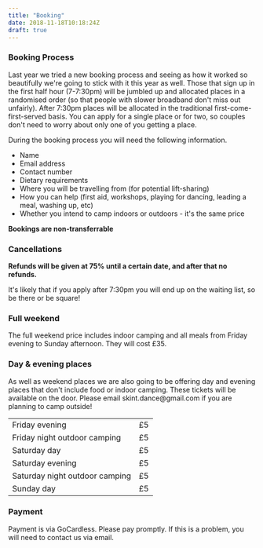```yaml
---
title: "Booking"
date: 2018-11-18T10:18:24Z
draft: true
---
```


<h3>Booking Process</h3>

Last year we tried a new booking process and seeing as how it worked so beautifully we're going to stick with it this year as well.  Those that sign up in the first half hour (7-7:30pm) will be jumbled up and allocated places in a randomised order (so that people with slower broadband don't miss out unfairly).  After 7:30pm places will be allocated in the traditional first-come-first-served basis.  You can apply for a single place or for two, so couples don't need to worry about only one of you getting a place. 

During the booking process you will need the following information.

<ul>
    <li>Name</li>
    <li>Email address</li>
    <li>Contact number</li>
    <li>Dietary requirements</li>
    <li>Where you will be travelling from (for potential lift-sharing)</li>
    <li>How you can help (first aid, workshops, playing for dancing, leading a meal, washing up, etc)</li>
    <li>Whether you intend to camp indoors or outdoors - it's the same price</li>
</ul>

<p>
    <strong>Bookings are non-transferrable</strong>
</p>

<h3>Cancellations</h3>

<div class="alert alert-danger" role="alert"><strong>Refunds will be given at 75% until a certain date, and after that no refunds.</strong></div>


<p>
    It's likely that if you apply after 7:30pm you will end up on the waiting list, so be there or be square!
</p>

<h3>
    Full weekend
</h3>
<p>
    The full weekend price includes indoor camping and all meals from Friday evening to Sunday afternoon.  They will cost &pound;35.
</p>

<h3>
    Day &amp; evening places
</h3>
<p>
    As well as weekend places we are also going to be offering day and evening places that don't include food or indoor camping.  These tickets will be available on the door.  Please email skint.dance@gmail.com if you are planning to camp outside!
    <div class="container">
        <div class="row justify-content-start">
            <div class="col-md-8">
                <table class="table table-condensed table-bordered table-striped">
                    <tr>
                        <td>Friday evening</td><td>&pound;5</td>
                    </tr>
                    <tr>
                        <td>Friday night outdoor camping</td><td>&pound;5</td>
                    </tr>
                    <tr>
                        <td>Saturday day</td><td>&pound;5</td>
                    </tr>
                    <tr>
                        <td>Saturday evening</td><td>&pound;5</td>
                    </tr>
                    <tr>
                        <td>Saturday night outdoor camping</td><td>&pound;5</td>
                    </tr>
                    <tr>
                        <td>Sunday day</td><td>&pound;5</td>
                    </tr>
                </table>
            </div>
        </div>
    </div>
</p>
</ul>

<h3>Payment</h3>

Payment is via GoCardless. Please pay promptly. If this is a problem, you will need to contact us via email.

